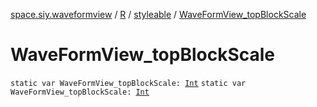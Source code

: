 [space.siy.waveformview](../../index.md) / [R](../index.md) / [styleable](index.md) / [WaveFormView_topBlockScale](./-wave-form-view_top-block-scale.md)

# WaveFormView_topBlockScale

`static var WaveFormView_topBlockScale: `[`Int`](https://kotlinlang.org/api/latest/jvm/stdlib/kotlin/-int/index.html)
`static var WaveFormView_topBlockScale: `[`Int`](https://kotlinlang.org/api/latest/jvm/stdlib/kotlin/-int/index.html)